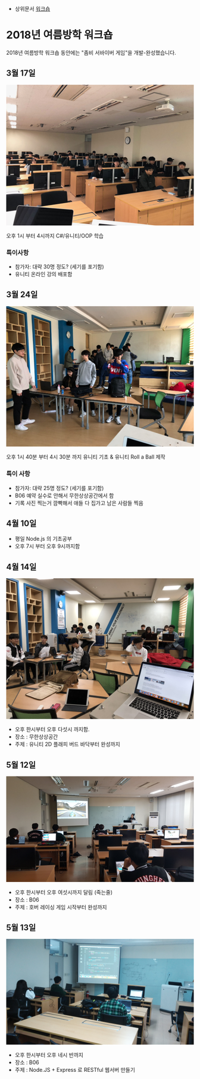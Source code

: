 <!-- TITLE: 2018 년 여름방학 -->
<!-- SUBTITLE: 2018 년 여름방학 워크숍 기록 -->


- 상위문서 [워크숍](/워크숍)
# 2018년 여름방학 워크숍

2018년 여름방학 워크숍 동안에는 "좀비 서바이버 게임"을 개발-완성했습니다.


## 3월 17일
![Img 0655](/uploads/img-0655.jpg "Img 0655")

오후 1시 부터 4시까지 C#/유니티/OOP 학습

### 특이사항
* 참가자: 대략 30명 정도? (세기를 포기함)
* 유니티 온라인 강의 배포함

## 3월 24일
![Canvas](/uploads/canvas.png "Canvas")

오후 1시 40분 부터 4시 30분 까지 유니티 기초 & 유니티 Roll a Ball 제작

### 특이 사항
* 참가자: 대략 25명 정도? (세기를 포기함)
* B06 예약 실수로 안해서 무한상상공간에서 함
* 기록 사진 찍는거 깜빡해서 애들 다 집가고 남은 사람들 찍음

## 4월 10일
- 평일 Node.js 의 기초공부
- 오후 7시 부터 오후 9시까지함

## 4월 14일
![Img 0683](/uploads/img-0683.jpg "Img 0683")

- 오후 한시부터 오후 다섯시 까지함.
- 장소 : 무한상상공간
- 주제 : 유니티 2D 플래피 버드 바닥부터 완성까지

## 5월 12일
![20180512 175635](/uploads/20180512-175635.jpg "20180512 175635")

- 오후 한시부터 오후 여섯시까지 달림 (죽는줄)
- 장소 : B06
- 주제 : 호버 레이싱 게임 시작부터 완성까지

## 5월 13일
![Img 20180513 163350](/uploads/img-20180513-163350.jpg "Img 20180513 163350")

- 오후 한시부터 오후 네시 반까지
- 장소 : B06
- 주제 : Node.JS + Express 로 RESTful 웹서버 만들기